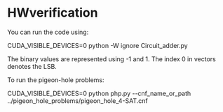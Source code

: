 # HWverification

You can run the code using:

CUDA_VISIBLE_DEVICES=0 python -W ignore Circuit_adder.py


The binary values are represented using -1 and 1. The index 0 in vectors denotes the LSB.



To run the pigeon-hole problems:

CUDA_VISIBLE_DEVICES=0 python php.py --cnf_name_or_path ../pigeon_hole_problems/pigeon_hole_4-SAT.cnf
